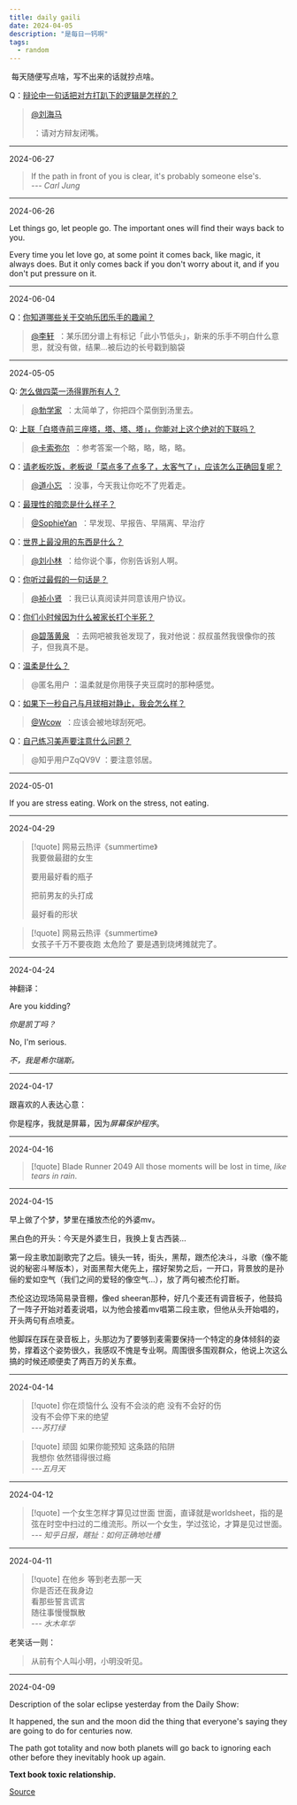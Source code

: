```yaml
---
title: daily gaili
date: 2024-04-05
description: "是每日一钙啊"
tags:
  - random
---
```


 每天随便写点啥，写不出来的话就抄点啥。

Q：[辩论中一句话把对方打趴下的逻辑是怎样的？](https://www.zhihu.com/question/24813021/answer/29192878)

> [@刘海马](https://www.zhihu.com/people/f308f0c4e9ef837c9f5e6056fa475bf8)
> 
>  ：请对方辩友闭嘴。

----
2024-06-27

> If the path in front of you is clear, it's probably someone else's. <br>
> --- *Carl Jung*

----
2024-06-26

Let things go, let people go. The important ones will find their ways back to you.

Every time you let love go, at some point it comes back, like magic, it always does.
But it only comes back if you don't worry about it, and if you don't put pressure on it.
 
---
2024-06-04

Q：[你知道哪些关于交响乐团乐手的趣闻？](https://www.zhihu.com/question/20607366/answer/15619316)

> [@李轩](https://www.zhihu.com/people/4b69ab8b5226fbade1c9a8c27d4e4284)
>  ：某乐团分谱上有标记「此小节低头」，新来的乐手不明白什么意思，就没有做，结果...被后边的长号戳到脑袋

---
2024-05-05

Q: [怎么做四菜一汤得罪所有人？](https://www.zhihu.com/question/562044820/answer/2737527678)

> [@勃学家](https://www.zhihu.com/people/dd547a5ebace38b5092a49eb4a746c0b)
>  ：太简单了，你把四个菜倒到汤里去。

Q: [上联「白塔寺前三座塔，塔、塔、塔」，你能对上这个绝对的下联吗？](https://www.zhihu.com/question/521628474/answer/2691640297)

> [@卡索弥尔](https://www.zhihu.com/people/0413dbdf12362bd4d1de43900bcdd4a7)
>  ：参考答案一个略，略，略，略。

Q：[请老板吃饭，老板说「菜点多了点多了，太客气了」，应该怎么正确回复呢？](https://www.zhihu.com/question/511574204/answer/2325751960)

> [@道小忘](https://www.zhihu.com/people/28d87f25ebcc293af2794a543c39942b)
>  ：没事，今天我让你吃不了兜着走。


Q：[最理性的暗恋是什么样子？](https://www.zhihu.com/question/60140238/answer/419704860)

> [@SophieYan](https://www.zhihu.com/people/26b29c912928d9d78f7d595a4a579a57)
>  ：早发现、早报告、早隔离、早治疗


Q：[世界上最没用的东西是什么？](https://www.zhihu.com/question/21905681/answer/30354536)

> [@刘小林](https://www.zhihu.com/people/ae8735391ad9470e225ebab00bbdca2b)
>  ：给你说个事，你别告诉别人啊。

Q：[你听过最假的一句话是？](https://www.zhihu.com/question/29993259/answer/46364798)

> [@祯小贤](https://www.zhihu.com/people/8338b75f9b6a34ecf1d905bb901870d4)
>  ：我已认真阅读并同意该用户协议。

Q：[你们小时候因为什么被家长打个半死？](https://www.zhihu.com/question/519828845/answer/3320331264)

> [@碧落黄泉](https://www.zhihu.com/people/86ff49b5c9c8dbfa7cbfc1842324ee5e)
>  ：去网吧被我爸发现了，我对他说：叔叔虽然我很像你的孩子，但我真不是。

Q：[温柔是什么？](https://www.zhihu.com/question/20784730/answer/16779979)

> @匿名用户 ：温柔就是你用筷子夹豆腐时的那种感觉。

Q：[如果下一秒自己与月球相对静止，我会怎么样？](https://www.zhihu.com/question/23472142/answer/24686427)

> [@Wcow](https://www.zhihu.com/people/72ba1b8c91e346aef89eadc02e2f12c3)
>  ：应该会被地球刮死吧。

Q：[自己练习美声要注意什么问题？](https://www.zhihu.com/question/21457867/answer/18287000)

> @知乎用户ZqQV9V ：要注意邻居。

---
2024-05-01

If you are stress eating. Work on the stress, not eating.

---
2024-04-29

> [!quote] 网易云热评《summertime》  
> 我要做最甜的女生  
>   
> 要用最好看的瓶子  
>   
> 把前男友的头打成  
>   
> 最好看的形状  
  
> [!quote] 网易云热评《summertime》  
> 女孩子千万不要夜跑 太危险了 要是遇到烧烤摊就完了。  

---
2024-04-24

神翻译：

Are you kidding? 

*你是凯丁吗？*
 
No, I'm serious.

*不，我是希尔瑞斯。*


---
2024-04-17

跟喜欢的人表达心意：

你是程序，我就是屏幕，因为*屏幕保护程序*。

---
2024-04-16

> [!quote] Blade Runner 2049
> All those moments will be lost in time, *like tears in rain*.

---
2024-04-15

早上做了个梦，梦里在播放杰伦的外婆mv。

黑白色的开头：今天是外婆生日，我换上复古西装…

第一段主歌加副歌完了之后。镜头一转，街头，黑帮，跟杰伦决斗，斗歌（像不能说的秘密斗琴版本），对面黑帮大佬先上，摆好架势之后，一开口，背景放的是孙俪的爱如空气（我们之间的爱轻的像空气...），放了两句被杰伦打断。  

杰伦这边现场简易录音棚，像ed sheeran那种，好几个麦还有调音板子，他鼓捣了一阵子开始对着麦说唱，以为他会接着mv唱第二段主歌，但他从头开始唱的，开头两句有点喷麦。

他脚踩在踩在录音板上，头那边为了要够到麦需要保持一个特定的身体倾斜的姿势，撑着这个姿势很久，我感叹不愧是专业啊。周围很多围观群众，他说上次这么搞的时候还顺便卖了两百万的关东煮。  
 
---
2024-04-14

> [!quote] 你在烦恼什么
> 没有不会淡的疤 没有不会好的伤 <br>
> 没有不会停下来的绝望 <br>
> *---苏打绿*

> [!quote] 顽固
> 如果你能预知 这条路的陷阱 <br>
> 我想你 依然错得很过瘾<br>
> *---五月天*

---
2024-04-12

> [!quote] 一个女生怎样才算见过世面
>  世面，直译就是worldsheet，指的是弦在时空中扫过的二维流形。所以一个女生，学过弦论，才算是见过世面。<br>
>  *--- 知乎日报，瞎扯：如何正确地吐槽*

---
2024-04-11

> [!quote] 在他乡
> 等到老去那一天 <br>
> 你是否还在我身边 <br>
> 看那些誓言谎言 <br>
> 随往事慢慢飘散 <br>
> *--- 水木年华* 

老笑话一则：
> 从前有个人叫小明，小明没听见。

----
2024-04-09

Description of the solar eclipse yesterday from the Daily Show:

It happened, the sun and the moon did the thing that everyone's saying they are going to do for centuries now.

The path got totality and now both planets will go back to ignoring each other before they inevitably hook up again.

**Text book toxic relationship.**

[Source](https://www.youtube.com/watch?v=RkwgnlPRdHg)

